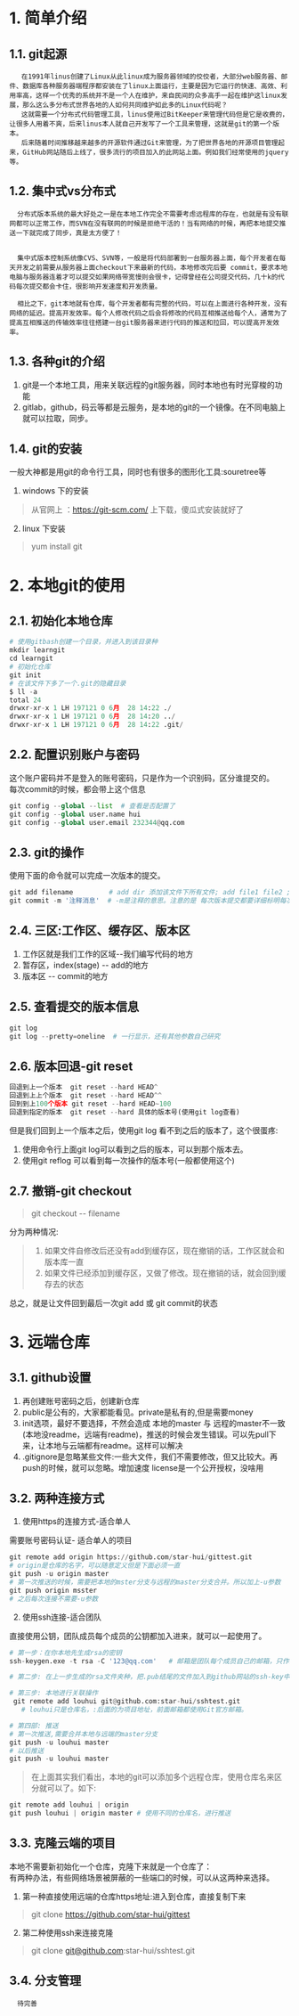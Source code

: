 # 1. 简单介绍

## 1.1. git起源

       在1991年linus创建了Linux从此linux成为服务器领域的佼佼者，大部分web服务器、邮件、数据库各种服务器端程序都安装在了linux上面运行，主要是因为它运行的快速、高效、利用率高，这样一个优秀的系统并不是一个人在维护，来自民间的众多高手一起在维护这linux发展，那么这么多分布式世界各地的人如何共同维护如此多的Linux代码呢？
       这就需要一个分布式代码管理工具，linus使用过BitKeeper来管理代码但是它是收费的，让很多人用着不爽，后来linus本人就自己开发写了一个工具来管理，这就是git的第一个版本。
       后来随着时间推移越来越多的开源软件通过Git来管理，为了把世界各地的开源项目管理起来，GitHub网站随后上线了，很多流行的项目加入的此网站上面。例如我们经常使用的jquery等。

## 1.2. 集中式vs分布式

      分布式版本系统的最大好处之一是在本地工作完全不需要考虑远程库的存在，也就是有没有联网都可以正常工作，而SVN在没有联网的时候是拒绝干活的！当有网络的时候，再把本地提交推送一下就完成了同步，真是太方便了！


      集中式版本控制系统像CVS、SVN等，一般是将代码部署到一台服务器上面，每个开发者在每天开发之前需要从服务器上面checkout下来最新的代码，本地修改完后要 commit，要求本地电脑与服务器连着才可以提交如果网络带宽慢则会很卡，记得曾经在公司提交代码，几十k的代码每次提交都会卡住，很影响开发速度和开发质量。

      相比之下，git本地就有仓库，每个开发者都有完整的代码，可以在上面进行各种开发，没有网络的延迟。提高开发效率。每个人修改代码之后会将修改的代码互相推送给每个人，通常为了提高互相推送的传输效率往往搭建一台git服务器来进行代码的推送和拉回，可以提高开发效率。

## 1.3. 各种git的介绍

1. git是一个本地工具，用来关联远程的git服务器，同时本地也有时光穿梭的功能
2. gitlab，github，码云等都是云服务，是本地的git的一个镜像。在不同电脑上就可以拉取，同步。

## 1.4. git的安装

一般大神都是用git的命令行工具，同时也有很多的图形化工具:souretree等

1. windows 下的安装
> 从官网上 ：https://git-scm.com/ 上下载，傻瓜式安装就好了

2. linux 下安装

> yum install git

# 2. 本地git的使用

## 2.1. 初始化本地仓库

``` python
# 使用gitbash创建一个目录，并进入到该目录种
mkdir learngit
cd learngit
# 初始化仓库
git init
# 在该文件下多了一个.git的隐藏目录
$ ll -a
total 24
drwxr-xr-x 1 LH 197121 0 6月  28 14:22 ./
drwxr-xr-x 1 LH 197121 0 6月  28 14:20 ../
drwxr-xr-x 1 LH 197121 0 6月  28 14:22 .git/
```

## 2.2. 配置识别账户与密码

这个账户密码并不是登入的账号密码，只是作为一个识别码，区分谁提交的。  
每次commit的时候，都会带上这个信息

``` python
git config --global --list  # 查看是否配置了
git config --global user.name hui
git config --global user.email 232344@qq.com
```

## 2.3. git的操作

使用下面的命令就可以完成一次版本的提交。

``` python
git add filename         # add dir 添加该文件下所有文件; add file1 file2 ; add . 添加所有所有的文件。
git commit -m '注释消息'  # -m是注释的意思。注意的是 每次版本提交都要详细标明每次变化
```

## 2.4. 三区:工作区、缓存区、版本区

1. 工作区就是我们工作的区域--我们编写代码的地方
2. 暂存区，index(stage) -- add的地方
3. 版本区   -- commit的地方

## 2.5. 查看提交的版本信息

``` python
git log
git log --pretty=oneline  # 一行显示，还有其他参数自己研究
```

## 2.6. 版本回退-git reset

``` python
回退到上一个版本  git reset --hard HEAD^
回退到上上个版本  git reset --hard HEAD^^
回到到上100个版本 git reset --hard HEAD~100
回退到指定的版本  git reset --hard 具体的版本号(使用git log查看)
```

但是我们回到上一个版本之后，使用git log 看不到之后的版本了，这个很蛋疼:

1. 使用命令行上面git log可以看到之后的版本，可以到那个版本去。
2. 使用git reflog 可以看到每一次操作的版本号(一般都使用这个)

## 2.7. 撤销-git checkout

> git checkout -- filename

分为两种情况:

> 1. 如果文件自修改后还没有add到缓存区，现在撤销的话，工作区就会和版本库一直
> 2. 如果文件已经添加到缓存区，又做了修改。现在撤销的话，就会回到缓存去的状态

总之，就是让文件回到最后一次git add 或 git commit的状态

# 3. 远端仓库

## 3.1. github设置

1. 再创建账号密码之后，创建新仓库
2. public是公有的，大家都能看见。private是私有的,但是需要money
3. init选项，最好不要选择，不然会造成 本地的master 与 远程的master不一致(本地没readme，远端有readme)，推送的时候会发生错误。可以先pull下来，让本地与云端都有readme。这样可以解决
4. .gitignore是忽略某些文件:一些大文件，我们不需要修改，但又比较大。再push的时候，就可以忽略。增加速度
license是一个公开授权，没啥用


## 3.2. 两种连接方式

1. 使用https的连接方式-适合单人

需要账号密码认证- 适合单人的项目

``` python
git remote add origin https://github.com/star-hui/gittest.git
# origin是仓库的名字，可以随意定义但是下面必须一直
git push -u origin master
# 第一次推送的时候，需要把本地的mster分支与远程的master分支合并。所以加上-u参数
git push origin msster
# 之后每次连接不需要-u参数
```

2. 使用ssh连接-适合团队

直接使用公钥，团队成员每个成员的公钥都加入进来，就可以一起使用了。

``` python
# 第一步：在你本地先生成rsa的密钥
ssh-keygen.exe -t rsa -C '123@qq.com'   # 邮箱是团队每个成员自己的邮箱，只作为标识符

# 第二步: 在上一步生成的rsa文件夹种，把.pub结尾的文件加入到github网站的ssh-key中

# 第三步: 本地进行关联操作
 git remote add louhui git@github.com:star-hui/sshtest.git
   # louhui只是仓库名，:后面的为项目地址，前面邮箱都使用Git官方邮箱。

# 第四部: 推送
# 第一次推送,需要合并本地与远端的master分支
git push -u louhui master
# 以后推送
git push -u louhui master
```

> 在上面其实我们看出，本地的git可以添加多个远程仓库，使用仓库名来区分就可以了。如下:

``` python
git remote add louhui | origin
git push louhui | origin master # 使用不同的仓库名，进行推送
```

## 3.3. 克隆云端的项目

本地不需要新初始化一个仓库，克隆下来就是一个仓库了：  
有两种办法，有些网络场景被屏蔽的一些端口的时候，可以从这两种来选择。

1. 第一种直接使用远端的仓库https地址:进入到仓库，直接复制下来
> git clone https://github.com/star-hui/gittest

2. 第二种使用ssh来连接克隆
> git clone git@github.com:star-hui/sshtest.git

## 3.4. 分支管理

      待完善